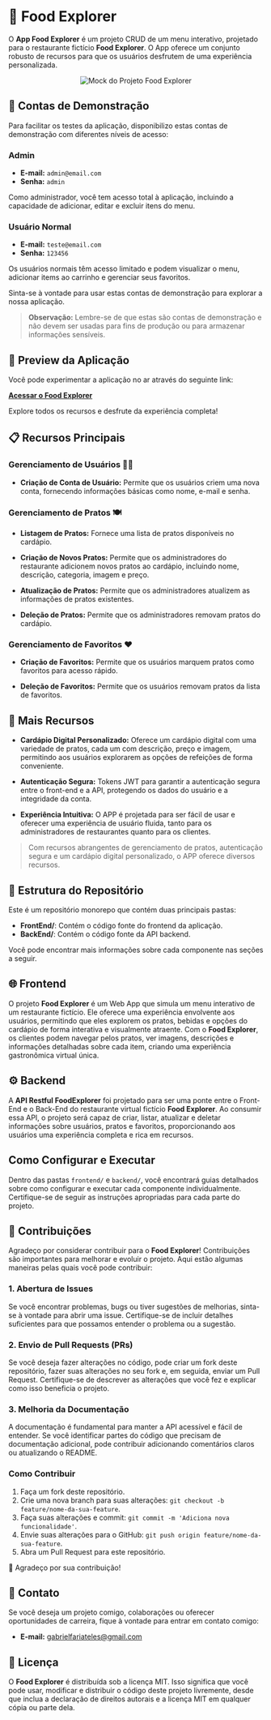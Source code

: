 # 🍔 Food Explorer

O **App Food Explorer** é um projeto CRUD de um menu interativo, projetado para o restaurante fictício **Food Explorer**. O App oferece um conjunto robusto de recursos para que os usuários desfrutem de uma experiência personalizada.

<p align="center">
  <img src="https://cdn.discordapp.com/attachments/1134579917565218897/1147192799805063279/Mockups-removebg-preview.png" alt="Mock do Projeto Food Explorer">
</p>

## 🔐 Contas de Demonstração

Para facilitar os testes da aplicação, disponibilizo estas contas de demonstração com diferentes níveis de acesso:

### Admin

- **E-mail:** `admin@email.com`
- **Senha:** `admin`

Como administrador, você tem acesso total à aplicação, incluindo a capacidade de adicionar, editar e excluir itens do menu.

### Usuário Normal

- **E-mail:** `teste@email.com`
- **Senha:** `123456`

Os usuários normais têm acesso limitado e podem visualizar o menu, adicionar items ao carrinho e gerenciar seus favoritos.

Sinta-se à vontade para usar estas contas de demonstração para explorar a nossa aplicação.

> **Observação:** Lembre-se de que estas são contas de demonstração e não devem ser usadas para fins de produção ou para armazenar informações sensíveis.

## 📱 Preview da Aplicação 

Você pode experimentar a aplicação no ar através do seguinte link:

[**Acessar o Food Explorer**](https://ifoodexplorer.vercel.app/)

Explore todos os recursos e desfrute da experiência completa!

## 📋 Recursos Principais 

### Gerenciamento de Usuários 🧑‍🍳

- **Criação de Conta de Usuário:** Permite que os usuários criem uma nova conta, fornecendo informações básicas como nome, e-mail e senha.

### Gerenciamento de Pratos 🍽️

- **Listagem de Pratos:** Fornece uma lista de pratos disponíveis no cardápio.

- **Criação de Novos Pratos:** Permite que os administradores do restaurante adicionem novos pratos ao cardápio, incluindo nome, descrição, categoria, imagem e preço.

- **Atualização de Pratos:** Permite que os administradores atualizem as informações de pratos existentes.

- **Deleção de Pratos:** Permite que os administradores removam pratos do cardápio.

### Gerenciamento de Favoritos ❤️

- **Criação de Favoritos:** Permite que os usuários marquem pratos como favoritos para acesso rápido.

- **Deleção de Favoritos:** Permite que os usuários removam pratos da lista de favoritos.

## 🌟 Mais Recursos 

- **Cardápio Digital Personalizado:** Oferece um cardápio digital com uma variedade de pratos, cada um com descrição, preço e imagem, permitindo aos usuários explorarem as opções de refeições de forma conveniente.

- **Autenticação Segura:** Tokens JWT para garantir a autenticação segura entre o front-end e a API, protegendo os dados do usuário e a integridade da conta.

- **Experiência Intuitiva:** O APP é projetada para ser fácil de usar e oferecer uma experiência de usuário fluida, tanto para os administradores de restaurantes quanto para os clientes.

> Com recursos abrangentes de gerenciamento de pratos, autenticação segura e um cardápio digital personalizado, o APP oferece diversos recursos.

## 📁 Estrutura do Repositório
Este é um repositório monorepo que contém duas principais pastas:

- **FrontEnd/**: Contém o código fonte do frontend da aplicação.
- **BackEnd/**: Contém o código fonte da API backend.

Você pode encontrar mais informações sobre cada componente nas seções a seguir.

## 🌐 Frontend
O projeto **Food Explorer** é um Web App que simula um menu interativo de um restaurante fictício. Ele oferece uma experiência envolvente aos usuários, permitindo que eles explorem os pratos, bebidas e opções do cardápio de forma interativa e visualmente atraente. Com o **Food Explorer**, os clientes podem navegar pelos pratos, ver imagens, descrições e informações detalhadas sobre cada item, criando uma experiência gastronômica virtual única.

## ⚙️ Backend

A **API Restful FoodExplorer** foi projetado para ser uma ponte entre o Front-End e o Back-End do restaurante virtual fictício **Food Explorer**. Ao consumir essa API, o projeto será capaz de criar, listar, atualizar e deletar informações sobre usuários, pratos e favoritos, proporcionando aos usuários uma experiência completa e rica em recursos.

## Como Configurar e Executar

Dentro das pastas `frontend/` e `backend/`, você encontrará guias detalhados sobre como configurar e executar cada componente individualmente. Certifique-se de seguir as instruções apropriadas para cada parte do projeto.

## 🤝 Contribuições

Agradeço por considerar contribuir para o **Food Explorer**! Contribuições são importantes para melhorar e evoluir o projeto. Aqui estão algumas maneiras pelas quais você pode contribuir:

### 1. Abertura de Issues

Se você encontrar problemas, bugs ou tiver sugestões de melhorias, sinta-se à vontade para abrir uma issue. Certifique-se de incluir detalhes suficientes para que possamos entender o problema ou a sugestão.

### 2. Envio de Pull Requests (PRs)

Se você deseja fazer alterações no código, pode criar um fork deste repositório, fazer suas alterações no seu fork e, em seguida, enviar um Pull Request. Certifique-se de descrever as alterações que você fez e explicar como isso beneficia o projeto.

### 3. Melhoria da Documentação

A documentação é fundamental para manter a API acessível e fácil de entender. Se você identificar partes do código que precisam de documentação adicional, pode contribuir adicionando comentários claros ou atualizando o README.

### Como Contribuir

1. Faça um fork deste repositório.
2. Crie uma nova branch para suas alterações: `git checkout -b feature/nome-da-sua-feature`.
3. Faça suas alterações e commit: `git commit -m 'Adiciona nova funcionalidade'`.
4. Envie suas alterações para o GitHub: `git push origin feature/nome-da-sua-feature`.
5. Abra um Pull Request para este repositório.

🤝 Agradeço por sua contribuição!

## 📧 Contato

Se você deseja um projeto comigo, colaborações ou oferecer oportunidades de carreira, fique à vontade para entrar em contato comigo:

- **E-mail:** [gabrielfariateles@gmail.com](mailto:gabrielfariateles@gmail.com)

## 📄 Licença

O **Food Explorer** é distribuída sob a licença MIT. Isso significa que você pode usar, modificar e distribuir o código deste projeto livremente, desde que inclua a declaração de direitos autorais e a licença MIT em qualquer cópia ou parte dela.
